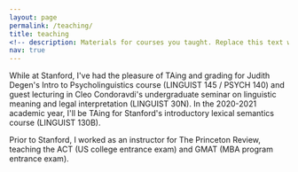 ```yaml
---
layout: page
permalink: /teaching/
title: teaching
<!-- description: Materials for courses you taught. Replace this text with your description. -->
nav: true
---
```


While at Stanford, I've had the pleasure of TAing and grading for Judith Degen's Intro to Psycholinguistics course (LINGUIST 145 / PSYCH 140) and guest lecturing in Cleo Condoravdi's undergraduate seminar on linguistic meaning and legal interpretation (LINGUIST 30N). In the 2020-2021 academic year, I'll be TAing for Stanford's introductory lexical semantics course (LINGUIST 130B). 

Prior to Stanford, I worked as an instructor for The Princeton Review, teaching the ACT (US college entrance exam) and GMAT (MBA program entrance exam). 
